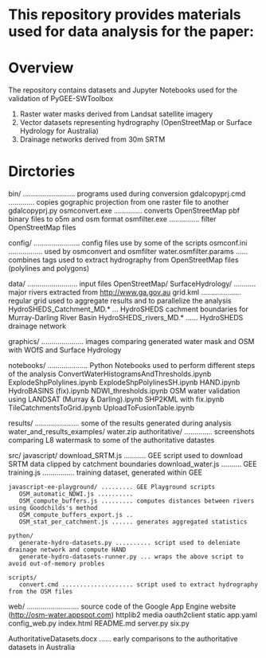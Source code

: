 # This repository provides materials used for data analysis for the paper: <add a link here>

Overview
========

The repository contains datasets and Jupyter Notebooks used for the validation of PyGEE-SWToolbox

  1) Raster water masks derived from Landsat satellite imagery
  2) Vector datasets representing hydrography (OpenStreetMap or Surface Hydrology for Australia)
  3) Drainage networks derived from 30m SRTM


Dirctories
==========

  bin/ .......................... programs used during conversion
    gdalcopyprj.cmd ............. copies gographic projection from one raster file to another
    gdalcopyprj.py
    osmconvert.exe .............. converts OpenStreetMap pbf binary files to o5m and osm format
    osmfilter.exe ............... filter OpenStreetMap files

  config/ ....................... config files use by some of the scripts
    osmconf.ini ................. used by osmconvert and osmfilter
    water.osmfilter.params ...... combines tags used to extract hydrography from OpenStreetMap files (polylines and polygons)

  data/ ......................... input files
    OpenStreetMap/
    SurfaceHydrology/ ........... major rivers extracted from http://www.ga.gov.au
    grid.kml .................... regular grid used to aggregate results and to parallelize the analysis
    HydroSHEDS_Catchment_MD.* ... HydroSHEDS cachment boundaries for Murray-Darling River Basin
    HydroSHEDS_rivers_MD.* ...... HydroSHEDS drainage network

  graphics/ ..................... images comparing generated water mask and OSM with WOfS and Surface Hydrology
    <images>

  notebooks/ .................... Python Notebooks used to perform different steps of the analysis
    ConvertWaterHistogramsAndThresholds.ipynb
    ExplodeShpPolylines.ipynb
    ExplodeShpPolylinesSH.ipynb
    HAND.ipynb
    HydroBASINS (fix).ipynb
    NDWI_thresholds.ipynb
    OSM water validation using LANDSAT (Murray & Darling).ipynb
    SHP2KML with fix.ipynb
    TileCatchmentsToGrid.ipynb
    UploadToFusionTable.ipynb    

  results/ ...................... some of the results generated during analysis
    water_and_results_examples/
    water.zip
    authoritative/ .............. screenshots comparing L8 watermask to some of the authoritative datastes

  src/
    javascript/
       download_SRTM.js ........... GEE script used to download SRTM data clipped by catchment boundaries
       download_water.js .......... GEE
       training.js ................ training dataset, generated within GEE

    javascript-ee-playground/ ......... GEE Playground scripts
       OSM_automatic_NDWI.js ..........
       OSM_compute_buffers.js ......... computes distances between rivers using Goodchilds's method
       OSM_compute_buffers_export.js .. 
       OSM_stat_per_catchment.js ...... generates aggregated statistics

    python/
       generate-hydro-datasets.py .......... script used to deleniate drainage network and compute HAND
       generate-hydro-datasets-runner.py ... wraps the above script to avoid out-of-memory probles

    scripts/
       convert.cmd .................... script used to extract hydrography from the OSM files

  web/ .......................... source code of the Google App Engine website (http://osm-water.appspot.com)
    httplib2
    media
    oauth2client
    static
    app.yaml
    config_web.py
    index.html
    README.md
    server.py
    six.py

  AuthoritativeDatasets.docx ...... early comparisons to the authoritative datasets in Australia

